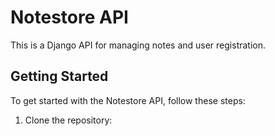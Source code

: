 # **Notestore API**

This is a Django API for managing notes and user registration.

## Getting Started

To get started with the Notestore API, follow these steps:

1. Clone the repository:
